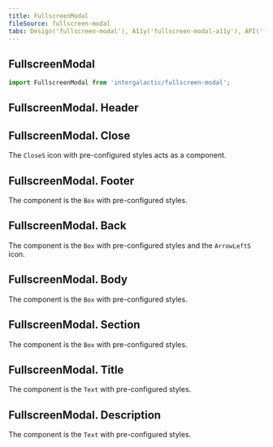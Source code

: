 ```yaml
---
title: FullscreenModal
fileSource: fullscreen-modal
tabs: Design('fullscreen-modal'), A11y('fullscreen-modal-a11y'), API('fullscreen-modal-api'), Example('fullscreen-modal-code'), Changelog('fullscreen-modal-changelog')
---
```


## FullscreenModal

```js
import FullscreenModal from 'intergalactic/fullscreen-modal';
```

<TypesView type="FullscreenModalProps" :types={...types} />

## FullscreenModal. Header

<TypesView type="FullscreenModalHeaderProps" :types={...types} />

## FullscreenModal. Close

The `CloseS` icon with pre-configured styles acts as a component.

## FullscreenModal. Footer

The component is the `Box` with pre-configured styles.

## FullscreenModal. Back

The component is the `Box` with pre-configured styles and the `ArrowLeftS` icon.

## FullscreenModal. Body

The component is the `Box` with pre-configured styles.

## FullscreenModal. Section

The component is the `Box` with pre-configured styles.

## FullscreenModal. Title

The component is the `Text` with pre-configured styles.

## FullscreenModal. Description

The component is the `Text` with pre-configured styles.

<script setup>import { data as types } from '@types.data.ts'; </script>
